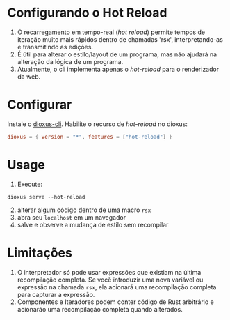 # Configurando o Hot Reload

1. O recarregamento em tempo-real (_hot reload_) permite tempos de iteração muito mais rápidos dentro de chamadas 'rsx', interpretando-as e transmitindo as edições.
2. É útil para alterar o estilo/layout de um programa, mas não ajudará na alteração da lógica de um programa.
3. Atualmente, o cli implementa apenas o _hot-reload_ para o renderizador da web.

# Configurar

Instale o [dioxus-cli](https://github.com/DioxusLabs/cli).
Habilite o recurso de _hot-reload_ no dioxus:

```toml
dioxus = { version = "*", features = ["hot-reload"] }
```

# Usage

1. Execute:

```
dioxus serve --hot-reload
```

2. alterar algum código dentro de uma macro `rsx`
3. abra seu `localhost` em um navegador
4. salve e observe a mudança de estilo sem recompilar

# Limitações

1. O interpretador só pode usar expressões que existiam na última recompilação completa. Se você introduzir uma nova variável ou expressão na chamada `rsx`, ela acionará uma recompilação completa para capturar a expressão.
2. Componentes e Iteradores podem conter código de Rust arbitrário e acionarão uma recompilação completa quando alterados.
